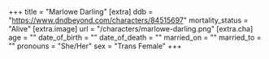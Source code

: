 +++
title = "Marlowe Darling"
[extra]
ddb = "https://www.dndbeyond.com/characters/84515697"
mortality_status = "Alive"
[extra.image]
url = "/characters/marlowe-darling.png"
[extra.cha]
age = ""
date_of_birth = ""
date_of_death = ""
married_on = ""
married_to = ""
pronouns = "She/Her"
sex = "Trans Female"
+++

